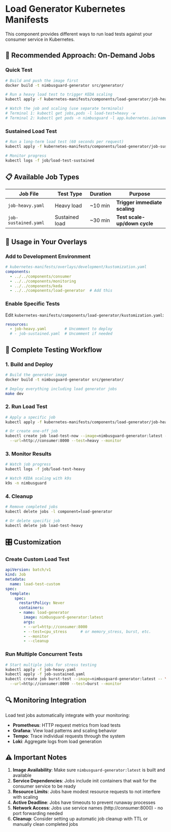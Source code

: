 # Load Generator Kubernetes Manifests

This component provides different ways to run load tests against your consumer service in Kubernetes.

## 🎯 **Recommended Approach: On-Demand Jobs**

### Quick Test
```bash
# Build and push the image first
docker build -t nimbusguard-generator src/generator/

# Run a heavy load test to trigger KEDA scaling
kubectl apply -f kubernetes-manifests/components/load-generator/job-heavy.yaml

# Watch the job and scaling (use separate terminals)
# Terminal 1: kubectl get jobs,pods -l load-test=heavy -w
# Terminal 2: kubectl get pods -n nimbusguard -l app.kubernetes.io/name=consumer -w
```

### Sustained Load Test
```bash
# Run a long-term load test (60 seconds per request)
kubectl apply -f kubernetes-manifests/components/load-generator/job-sustained.yaml

# Monitor progress
kubectl logs -f job/load-test-sustained
```

## 📋 **Available Job Types**

| Job File | Test Type | Duration | Purpose |
|----------|-----------|----------|---------|
| `job-heavy.yaml` | Heavy load | ~10 min | **Trigger immediate scaling** |
| `job-sustained.yaml` | Sustained load | ~30 min | **Test scale-up/down cycle** |



## 🔧 **Usage in Your Overlays**

### Add to Development Environment
```yaml
# kubernetes-manifests/overlays/development/kustomization.yaml
components:
  - ../../components/consumer
  - ../../components/monitoring
  - ../../components/keda
  - ../../components/load-generator  # Add this
```

### Enable Specific Tests
Edit `kubernetes-manifests/components/load-generator/kustomization.yaml`:
```yaml
resources:
  - job-heavy.yaml        # Uncomment to deploy
  # - job-sustained.yaml  # Uncomment if needed
```

## 🚀 **Complete Testing Workflow**

### 1. Build and Deploy
```bash
# Build the generator image
docker build -t nimbusguard-generator src/generator/

# Deploy everything including load generator jobs
make dev
```

### 2. Run Load Test
```bash
# Apply a specific job
kubectl apply -f kubernetes-manifests/components/load-generator/job-heavy.yaml

# Or create one-off job
kubectl create job load-test-now --image=nimbusguard-generator:latest -- \
  --url=http://consumer:8000 --test=heavy --monitor
```

### 3. Monitor Results
```bash
# Watch job progress
kubectl logs -f job/load-test-heavy

# Watch KEDA scaling with k9s
k9s -n nimbusguard
```

### 4. Cleanup
```bash
# Remove completed jobs
kubectl delete jobs -l component=load-generator

# Or delete specific job
kubectl delete job load-test-heavy
```

## 🎛️ **Customization**

### Create Custom Load Test
```yaml
apiVersion: batch/v1
kind: Job
metadata:
  name: load-test-custom
spec:
  template:
    spec:
      restartPolicy: Never
      containers:
      - name: load-generator
        image: nimbusguard-generator:latest
        args:
        - --url=http://consumer:8000
        - --test=cpu_stress      # or memory_stress, burst, etc.
        - --monitor
        - --cleanup
```

### Run Multiple Concurrent Tests
```bash
# Start multiple jobs for stress testing
kubectl apply -f job-heavy.yaml
kubectl apply -f job-sustained.yaml
kubectl create job burst-test --image=nimbusguard-generator:latest -- \
  --url=http://consumer:8000 --test=burst --monitor
```

## 🔍 **Monitoring Integration**

Load test jobs automatically integrate with your monitoring:

- **Prometheus**: HTTP request metrics from load tests
- **Grafana**: View load patterns and scaling behavior  
- **Tempo**: Trace individual requests through the system
- **Loki**: Aggregate logs from load generation

## ⚠️ **Important Notes**

1. **Image Availability**: Make sure `nimbusguard-generator:latest` is built and available
2. **Service Dependencies**: Jobs include init containers that wait for the consumer service to be ready
3. **Resource Limits**: Jobs have modest resource requests to not interfere with scaling
4. **Active Deadline**: Jobs have timeouts to prevent runaway processes
5. **Network Access**: Jobs use service names (http://consumer:8000) - no port forwarding needed
6. **Cleanup**: Consider setting up automatic job cleanup with TTL or manually clean completed jobs 